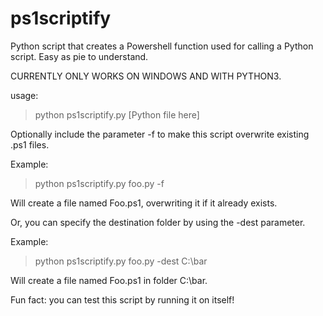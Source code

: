 # ps1scriptify

Python script that creates a Powershell function used for calling a Python script.
Easy as pie to understand.

CURRENTLY ONLY WORKS ON WINDOWS AND WITH PYTHON3.

usage:
>python ps1scriptify.py [Python file here]

Optionally include the parameter -f to make this script overwrite existing .ps1 files.

Example:
>python ps1scriptify.py foo.py -f

Will create a file named Foo.ps1, overwriting it if it already exists. 

Or, you can specify the destination folder by using the -dest parameter.

Example:
>python ps1scriptify.py foo.py -dest C:\bar

Will create a file named Foo.ps1 in folder C:\bar.

Fun fact: you can test this script by running it on itself!


